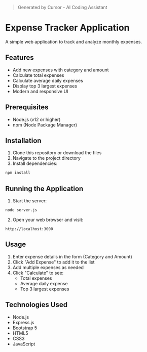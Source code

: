 > Generated by Cursor - AI Coding Assistant

# Expense Tracker Application

A simple web application to track and analyze monthly expenses.

## Features

- Add new expenses with category and amount
- Calculate total expenses
- Calculate average daily expenses
- Display top 3 largest expenses
- Modern and responsive UI

## Prerequisites

- Node.js (v12 or higher)
- npm (Node Package Manager)

## Installation

1. Clone this repository or download the files
2. Navigate to the project directory
3. Install dependencies:
```bash
npm install
```

## Running the Application

1. Start the server:
```bash
node server.js
```

2. Open your web browser and visit:
```
http://localhost:3000
```

## Usage

1. Enter expense details in the form (Category and Amount)
2. Click "Add Expense" to add it to the list
3. Add multiple expenses as needed
4. Click "Calculate" to see:
   - Total expenses
   - Average daily expense
   - Top 3 largest expenses

## Technologies Used

- Node.js
- Express.js
- Bootstrap 5
- HTML5
- CSS3
- JavaScript 